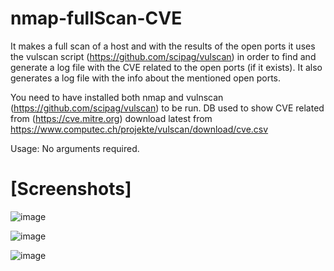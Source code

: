 # nmap-fullScan-CVE
It makes a full scan of a host and with the results of the open ports it uses the vulscan script (https://github.com/scipag/vulscan) in order to find and generate a log file with the CVE related to the open ports (if it exists).
It also generates a log file with the info about the mentioned open ports.

You need to have installed both nmap and vulnscan (https://github.com/scipag/vulscan) to be run.
DB used to show CVE related from (https://cve.mitre.org) download latest from https://www.computec.ch/projekte/vulscan/download/cve.csv

Usage: No arguments required.

# [Screenshots]

![image](https://user-images.githubusercontent.com/16936151/126074411-d534728a-b870-4da2-9b5e-d5e2abb07102.png)

![image](https://user-images.githubusercontent.com/16936151/125495210-d086bd84-1b1d-44da-9816-f45593c5bc1f.png)

![image](https://user-images.githubusercontent.com/16936151/125495293-fc7555d2-6190-4f11-a872-5038327c127c.png)


